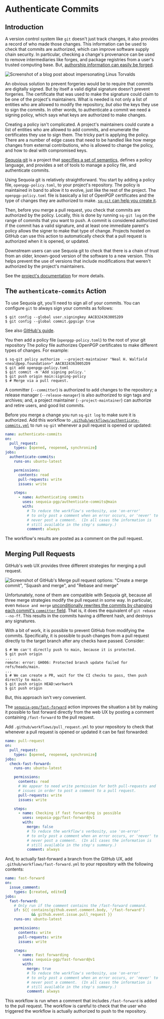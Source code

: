 # Authenticate Commits

## Introduction

A version control system like `git` doesn't just track changes, it
also provides a record of who made those changes.  This information
can be used to check that commits are authorized, which can improve
software supply chain security.  In particular, checking a change's
provenance can be used to remove intermediaries like forges, and
package registries from a user's trusted computing base.  But,
[authorship information can easily be
forged](https://dev.to/martiliones/how-i-got-linus-torvalds-in-my-contributors-on-github-3k4g).

![Screenshot of a blog post about impersonating Linus Torvalds](assets/github-impersonation.jpg)

An obvious solution to prevent forgeries would be to require that
commits are digitally signed.  But by itself a valid digital signature
doesn't prevent forgeries.  The certificate that was used to make the
signature could claim to be one of the project's maintainers.  What is
needed is not only a list of entities who are allowed to modify the
repository, *but also* the keys they use to sign the commits.  In
other words, to authenticate a commit we need a signing policy, which
says what keys are authorized to make changes.

Creating a policy isn't complicated.  A project's maintainers could
curate a list of entities who are allowed to add commits, and
enumerate the certificates they use to sign them.  The tricky part is
applying the policy.  There are a number of edge cases that need to be
handled like how merge changes from external contributions, who is
allowed to change the policy, and how to deal with compromised keys.

[Sequoia git](https://gitlab.com/sequoia-pgp/sequoia-git) is a project
that [specifies a set of
semantics](https://sequoia-pgp.gitlab.io/sequoia-git/), defines a
policy language, and provides a set of tools to manage a policy file,
and authenticate commits.

Using Sequoia git is relatively straightforward.  You start by adding
a policy file, `openpgp-policy.toml`, to your project's repository.
The policy is maintained in band to allow it to evolve, just like the
rest of the project.  The `openpgp-policy.toml` file is basically a
list of OpenPGP certificates and the type of changes they are
authorized to make.  [`sq-git` can help you create
it](https://gitlab.com/sequoia-pgp/sequoia-git#deploying-sq-git).

Then, before you merge a pull request, you check that commits are
authorized by the policy.  Locally, this is done by running `sq-git
log` on the range of commits that you want to push.  A commit is
considered authorized if the commit has a valid signature, and at
least one immediate parent's policy allows the signer to make that
type of change.  Projects hosted on GitHub can use this action to
automatically check that a pull request is authorized when it is
opened, or updated.

Downstream users can use Sequoia git to check that there is a chain of
trust from an older, known-good version of the software to a new
version.  This helps prevent the use of versions that include
modifications that weren't authorized by the project's maintainers.

See the [project's
documentation](https://gitlab.com/sequoia-pgp/sequoia-git/-/blob/main/README.md)
for more details.

## The `authenticate-commits` Action

To use Sequoia git, you'll need to sign all of your commits.  You can
configure `git` to always sign your commits as follows:

```shell
$ git config --global user.signingkey AACB3243630052D9
$ git config --global commit.gpgsign true
```

See also [GitHub's
guide](https://docs.github.com/en/authentication/managing-commit-signature-verification/telling-git-about-your-signing-key).

You then add a policy file (`openpgp-policy.toml`) to the root of your
git repository The policy file authorizes OpenPGP certificates to make
different types of changes.  For example:

```shell
$ sq-git policy authorize  --project-maintainer "Neal H. Walfield <neal@pep.foundation>" AACB3243630052D9
$ git add openpgp-policy.toml
$ git commit -m 'Add signing policy.'
$ git push origin main:signing-policy
$ # Merge via a pull request.
```

A committer (`--committer`) is authorized to add changes to the
repository; a release manager (`--release-manager`) is also authorized
to sign tags and archives; and, a project maintainer
(`--project-maintainer`) can authorize and retire users, and good list
commits.

Before you merge a change you run `sq-git log` to make sure it is
authorized.  Add this workflow to
[`.github/workflows/authenticate-commits.yml`](.github/workflows/authenticate-commits.yml)
to run `sq-git` whenever a pull request is opened or updated:

```yaml
name: authenticate-commits
on:
  pull_request:
    types: [opened, reopened, synchronize]
jobs:
  authenticate-commits:
    runs-on: ubuntu-latest

    permissions:
      contents: read
      pull-requests: write
      issues: write

    steps:
      - name: Authenticating commits
        uses: sequoia-pgp/authenticate-commits@main
        with:
          # To reduce the workflow's verbosity, use 'on-error'
          # to only post a comment when an error occurs, or 'never' to
          # never post a comment.  (In all cases the information is
          # still available in the step's summary.)
          comment: always
```

The workflow's results are posted as a comment on the pull request.

## Merging Pull Requests

GitHub's web UX provides three different strategies for merging a pull
request.

![Screenshot of GitHub's Merge pull request options: "Create a merge
  commit", "Squash and merge", and "Rebase and
  merge"](assets/merge-pull-request.jpg)

Unfortunately, none of them are compatible with Sequoia git, because
all three merge strategies modify the pull request in some way.  In
particular, even `Rebase and merge` [unconditionally rewrites the
commits by changing each commit's `committer`
field](https://docs.github.com/en/repositories/configuring-branches-and-merges-in-your-repository/configuring-pull-request-merges/about-merge-methods-on-github#rebasing-and-merging-your-commits).
That is, it does the equivalent of `git rebase --no-ff`.  This results
in the commits having a different hash, and destroys any signatures.

With a bit of work, it is possible to prevent GitHub from modifying
the commits.  Specifically, it is possible to push changes from a pull
request directly to the target branch after any checks have passed.
Consider:

```shell
$ # We can't directly push to main, because it is protected.
$ git push origin
...
remote: error: GH006: Protected branch update failed for refs/heads/main.
...
$ # We can create a PR, wait for the CI checks to pass, then push directly to main.
$ git push origin HEAD:workwork
$ git push origin
```

But, this approach isn't very convenient.

The
[`sequoia-pgp/fast-forward`](https://github.com/sequoia-pgp/fast-forward)
action improves the situation a bit by making it possible to fast
forward directly from the web UX by posting a comment containing
`/fast-forward` to the pull request.

Add `.github/workflows/pull_request.yml` to your repository to check
that whenever a pull request is opened or updated it can be fast
forwarded:

```yaml
name: pull-request
on:
  pull_request:
    types: [opened, reopened, synchronize]
jobs:
  check-fast-forward:
    runs-on: ubuntu-latest

    permissions:
      contents: read
      # We appear to need write permission for both pull-requests and
      # issues in order to post a comment to a pull request.
      pull-requests: write
      issues: write

    steps:
      - name: Checking if fast forwarding is possible
        uses: sequoia-pgp/fast-forward@v1
        with:
          merge: false
          # To reduce the workflow's verbosity, use 'on-error'
          # to only post a comment when an error occurs, or 'never' to
          # never post a comment.  (In all cases the information is
          # still available in the step's summary.)
          comment: always
```

And, to actually fast-forward a branch from the GitHub UX, add
`.github/workflows/fast-forward.yml` to your repository with the
following contents:

```yaml
name: fast-forward
on:
  issue_comment:
    types: [created, edited]
jobs:
  fast-forward:
    # Only run if the comment contains the /fast-forward command.
    if: ${{ contains(github.event.comment.body, '/fast-forward')
            && github.event.issue.pull_request }}
    runs-on: ubuntu-latest

    permissions:
      contents: write
      pull-requests: write
      issues: write

    steps:
      - name: Fast forwarding
        uses: sequoia-pgp/fast-forward@v1
        with:
          merge: true
          # To reduce the workflow's verbosity, use 'on-error'
          # to only post a comment when an error occurs, or 'never' to
          # never post a comment.  (In all cases the information is
          # still available in the step's summary.)
          comment: always
```

This workflow is run when a comment that includes `/fast-forward` is
added to the pull request.  The workflow is careful to check that the
user who triggered the workflow is actually authorized to push to the
repository.

